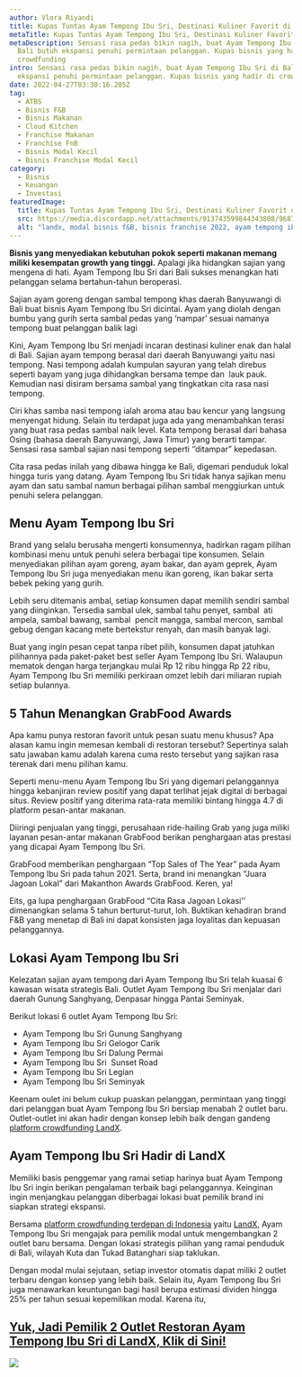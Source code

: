 ```yaml
---
author: Vlora Riyandi
title: Kupas Tuntas Ayam Tempong Ibu Sri, Destinasi Kuliner Favorit di Bali
metaTitle: Kupas Tuntas Ayam Tempong Ibu Sri, Destinasi Kuliner Favorit di Bali
metaDescription: Sensasi rasa pedas bikin nagih, buat Ayam Tempong Ibu Sri di
  Bali butuh ekspansi penuhi permintaan pelanggan. Kupas bisnis yang hadir di
  crowdfunding
intro: Sensasi rasa pedas bikin nagih, buat Ayam Tempong Ibu Sri di Bali butuh
  ekspansi penuhi permintaan pelanggan. Kupas bisnis yang hadir di crowdfunding
date: 2022-04-27T03:30:16.205Z
tag:
  - ATBS
  - Bisnis F&B
  - Bisnis Makanan
  - Cloud Kitchen
  - Franchise Makanan
  - Franchise FnB
  - Bisnis Modal Kecil
  - Bisnis Franchise Modal Kecil
category:
  - Bisnis
  - Keuangan
  - Investasi
featuredImage:
  title: Kupas Tuntas Ayam Tempong Ibu Sri, Destinasi Kuliner Favorit di Bali | LandX
  src: https://media.discordapp.net/attachments/913743599844343808/968729090179874827/unknown.png?width=1058&height=553
  alt: "landx, modal bisnis f&B, bisnis franchise 2022, ayam tempong ibu sri "
---
```

**Bisnis yang menyediakan kebutuhan pokok seperti makanan memang miliki kesempatan growth yang tinggi.** Apalagi jika hidangkan sajian yang mengena di hati. Ayam Tempong Ibu Sri dari Bali sukses menangkan hati pelanggan selama bertahun-tahun beroperasi.

Sajian ayam goreng dengan sambal tempong khas daerah Banyuwangi di Bali buat bisnis Ayam Tempong Ibu Sri dicintai. Ayam yang diolah dengan bumbu yang gurih serta sambal pedas yang ‘nampar’ sesuai namanya tempong buat pelanggan balik lagi

Kini, Ayam Tempong Ibu Sri menjadi incaran destinasi kuliner enak dan halal di Bali. Sajian ayam tempong berasal dari daerah Banyuwangi yaitu nasi tempong. Nasi tempong adalah kumpulan sayuran yang telah direbus seperti bayam yang juga dihidangkan bersama tempe dan  lauk pauk. Kemudian nasi disiram bersama sambal yang tingkatkan cita rasa nasi tempong.

Ciri khas samba nasi tempong ialah aroma atau bau kencur yang langsung menyengat hidung. Selain itu terdapat juga ada yang menambahkan terasi yang buat rasa pedas sambal naik level. Kata tempong berasal dari bahasa Osing (bahasa daerah Banyuwangi, Jawa Timur) yang berarti tampar. Sensasi rasa sambal sajian nasi tempong seperti ‘’ditampar” kepedasan.

Cita rasa pedas inilah yang dibawa hingga ke Bali, digemari penduduk lokal hingga turis yang datang. Ayam Tempong Ibu Sri tidak hanya sajikan menu ayam dan satu sambal namun berbagai pilihan sambal menggiurkan untuk penuhi selera pelanggan.

## Menu Ayam Tempong Ibu Sri

Brand yang selalu berusaha mengerti konsumennya, hadirkan ragam pilihan kombinasi menu untuk penuhi selera berbagai tipe konsumen. Selain menyediakan pilihan ayam goreng, ayam bakar, dan ayam geprek, Ayam Tempong Ibu Sri juga menyediakan menu ikan goreng, ikan bakar serta bebek peking yang gurih.

Lebih seru ditemanis ambal, setiap konsumen dapat memilih sendiri sambal yang diinginkan. Tersedia sambal ulek, sambal tahu penyet, sambal  ati ampela, sambal bawang, sambal  pencit mangga, sambal mercon, sambal gebug dengan kacang mete bertekstur renyah, dan masih banyak lagi.

Buat yang ingin pesan cepat tanpa ribet pilih, konsumen dapat jatuhkan pilihannya pada paket-paket best seller Ayam Tempong Ibu Sri. Walaupun mematok dengan harga terjangkau mulai Rp 12 ribu hingga Rp 22 ribu, Ayam Tempong Ibu Sri memiliki perkiraan omzet lebih dari miliaran rupiah setiap bulannya.

## 5 Tahun Menangkan GrabFood Awards

Apa kamu punya restoran favorit untuk pesan suatu menu khusus? Apa alasan kamu ingin memesan kembali di restoran tersebut? Sepertinya salah satu jawaban kamu adalah karena cuma resto tersebut yang sajikan rasa terenak dari menu pilihan kamu.

Seperti menu-menu Ayam Tempong Ibu Sri yang digemari pelanggannya hingga kebanjiran review positif yang dapat terlihat jejak digital di berbagai situs. Review positif yang diterima rata-rata memiliki bintang hingga 4.7 di platform pesan-antar makanan.

Diiringi penjualan yang tinggi, perusahaan ride-hailing Grab yang juga miliki layanan pesan-antar makanan GrabFood berikan penghargaan atas prestasi yang dicapai Ayam Tempong Ibu Sri.

GrabFood memberikan penghargaan “Top Sales of The Year” pada Ayam Tempong Ibu Sri pada tahun 2021. Serta, brand ini menangkan “Juara Jagoan Lokal” dari Makanthon Awards GrabFood. Keren, ya!

Eits, ga lupa penghargaan GrabFood “Cita Rasa Jagoan Lokasi’’ dimenangkan selama 5 tahun berturut-turut, loh. Buktikan kehadiran brand F&B yang menetap di Bali ini dapat konsisten jaga loyalitas dan kepuasan pelanggannya.

## Lokasi Ayam Tempong Ibu Sri

Kelezatan sajian ayam tempong dari Ayam Tempong Ibu Sri telah kuasai 6 kawasan wisata strategis Bali. Outlet Ayam Tempong Ibu Sri menjalar dari daerah Gunung Sanghyang, Denpasar hingga Pantai Seminyak.

Berikut lokasi 6 outlet Ayam Tempong Ibu Sri:

* Ayam Tempong Ibu Sri Gunung Sanghyang
* Ayam Tempong Ibu Sri Gelogor Carik
* Ayam Tempong Ibu Sri Dalung Permai
* Ayam Tempong Ibu Sri  Sunset Road
* Ayam Tempong Ibu Sri Legian
* Ayam Tempong Ibu Sri Seminyak

Keenam oulet ini belum cukup puaskan pelanggan, permintaan yang tinggi dari pelanggan buat Ayam Tempong Ibu Sri bersiap menabah 2 outlet baru. Outlet-outlet ini akan hadir dengan konsep lebih baik dengan gandeng [platform crowdfunding LandX](https://landx.id/project/ATBS).

## Ayam Tempong Ibu Sri Hadir di LandX

Memiliki basis penggemar yang ramai setiap harinya buat Ayam Tempong Ibu Sri ingin berikan pengalaman terbaik bagi pelanggannya. Keinginan ingin menjangkau pelanggan diberbagai lokasi buat pemilik brand ini siapkan strategi ekspansi.

Bersama [platform crowdfunding terdepan di Indonesia](https://landx.id/) yaitu [LandX](https://landx.id/project/ATBS), Ayam Tempong Ibu Sri mengajak para pemilik modal untuk mengembangkan 2 outlet baru bersama. Dengan lokasi strategis pilihan yang ramai penduduk di Bali, wilayah Kuta dan Tukad Batanghari siap taklukan.

Dengan modal mulai sejutaan, setiap investor otomatis dapat miliki 2 outlet terbaru dengan konsep yang lebih baik. Selain itu, Ayam Tempong Ibu Sri juga menawarkan keuntungan bagi hasil berupa estimasi dividen hingga 25% per tahun sesuai kepemilikan modal. Karena itu, 

## [Yuk, Jadi Pemilik 2 Outlet Restoran Ayam Tempong Ibu Sri di LandX, Klik di Sini!](https://landx.id/project/?utm_source=Blog&utm_medium=organic+keyword&utm_campaign=blog&utm_id=Blog)

![](https://cdn.discordapp.com/attachments/913743599844343808/968729090179874827/unknown.png)